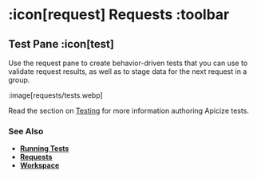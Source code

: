 # :icon[request] Requests :toolbar

## Test Pane :icon[test]

Use the request pane to create behavior-driven tests that you can use to validate request results, as well as to stage data for the next request in a group.

:image[requests/tests.webp]

Read the section on [Testing](help:testing) for more information authoring Apicize tests.

### See Also

* [**Running Tests**](help:running-tests)
* [**Requests**](help:requests)
* [**Workspace**](help:home)
